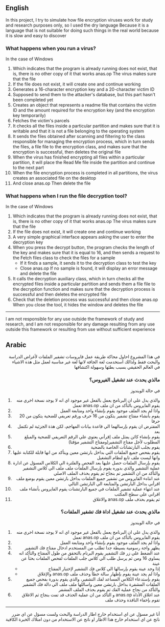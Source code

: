 ## English

<p>
In this project, I try to simulate how file encryption viruses work for study and research purposes only, so I used the dry language
Because it is a language that is not suitable for doing such things in the real world because it is slow and easy to discover
</p>
<h3> What happens when you run a virus? </h3>
<p>
In the case of Windows
</p>
<ol>
<li><bdi>Which indicates that the program is already running does not exist, that is, there is no other copy of it that works</bdi> anas.op <bdi> The virus makes sure that the file</bdi></li>
<li>If the file does not exist, it will create one and continue working</li>
<li>Generates a 16-character encryption key and a 20-character victim ID</li>
<li>Supposed to send them to the attacker's database, but this part hasn't been completed yet</li>
<li>Creates an object that represents a readme file that contains the victim ID and the amount required for the encryption key (and the encryption key temporarily)</li>
<li>Fetches the victim's parcels</li>
<li>It checks all the files inside a particular partition and makes sure that it is writable and that it is not a file belonging to the operating system</li>
<li>It sends the files obtained after scanning and filtering to the class responsible for managing the encryption process, which in turn sends the files, a file file to the encryption class, and makes sure that the encryption is successful, then deletes the original file</li>
<li>When the virus has finished encrypting all files within a particular partition, it will place the Read Me file inside the partition and continue to the next part</li>
<li>When the file encryption process is completed in all partitions, the virus creates an associated file on the desktop </li>
<li><bdi>And close</bdi> anas.op <bdi>Then delete the file</bdi></li>
</ol>
<h3> What happens when I run the file decryption tool? </h3>
<p>
In the case of Windows
</p>
<ol>
<li><bdi>Which indicates that the program is already running does not exist, that is, there is no other copy of it that works</bdi> anas.op <bdi> The virus makes sure that the file</bdi></li>
<li>If the file does not exist, it will create one and continue working</li>
<li>A very simple graphical interface appears asking the user to enter the decryption key</li>
<li>
When you press the decrypt button, the program checks the length of the key and makes sure that it is equal to 16, and then sends a request to the Fetch files class to check the files for a sample
<ul>
<li>If it finds a sample, it sends it to the decryption class to test the key</li>
<li><bdi>Close</bdi> anas.op <bdi>If no sample is found, it will display an error message and delete the file</bdi></li>
</ul>
</li>
<li>It calls the decryption auxiliary class, which in turn checks all the encrypted files inside a particular partition and sends them a file file to the decryption function and makes sure that the decryption process is successful and then deletes the encrypted file</li>
<li><bdi>Check that the deletion process was successful and then close</bdi> anas.op <bdi>When you close the tool, it hides the window and deletes the file </bdi></li>
</ol>
<hr>
<p>I am not responsible for any use outside the framework of study and research, and I am not responsible for any damage resulting from any use outside this framework or resulting from use without sufficient experience</p>

## Arabic

<p align="right">
في هذا المشروع احاول محاكة طريقة عمل فايروسات تشفير الملفات لأغراض الدراسة والبحث فقط ولذالك استخدمت لغة الجافة
لانها لغة غير مناسبة لعمل مثل هذة الاشياء في العالم الحقيقي بسبب بطئها وسهولة اكتشافها
</p>
<h3 align="right"> مالذي يحدث عند تشغيل الفيروس؟ </h3>
<p align="right">
في حالة الويندوز
</p>
<ol align="right">
<li><bdi>والذي يدل علي ان البرنامج يعمل بالفعل غير موجود اي انه لا يوجد نسخة اخري منه تعمل</bdi> anas.op <bdi> يقوم الفايروس بالتأكد من ان ملف</bdi></li>
<li>واذا لم يجد الملف موجود يقوم بإنشاء واحد  ومتابعة العمل</li>
<li>يقوم بأنشاء مفتاح تشفير يتكون من 16 حرف ورقم تعريفي للضحية يتكون من 20 حرفا</li>
<li>المفترض ان يقوم بإرسالهما الي قاعدة بيانات المهاجم، لكن هذة الجزئية لم تكتمل بعد</li>
<li>يقوم بإنشاء كائن يمثل ملف إقرأني يعتوي علي الرقم التعريفي للضحية والمبلغ المطلوب لأجل مفتاح التشفير(ومفتاح التشفير مؤقتا)</li>
<li>يقوم بجلب البارتشانات الخاصة بالضحية</li>
<li>يقوم بفحص جميع الملفات التي بداخل بارتشن معين ويتأكد من انها قابلة للكتابة عليها وانها ليست ملف تابع لنظام التشغيل</li>
<li>يقوم بإرسال الملفات حصل عليها بعد الفحص والفلترة الي الكلاس المسؤل عن ادارة عملية التشفير والذي بدوره يقوم بإرسال الملفات ملف ملف الي كلاس التشفير والتأكد من ان التشفير تم بنجاح ثم يقوم بحذف الملف الاصلي</li>
<li>عند انتاهء الفايروس من تشفير جميع الملفات بداخل بارتشن معين يقوم بوضع ملف اقرأني بداخل البارتشن والمتابعة الي البارتشن التالي</li>
<li>عند انتهاء عملية تشفير الملفات في جميع البارتشنات يقوم الفايروس بأنشاء ملف اقراني علي سطح المكتب </li>
<li><bdi>والاغلاق</bdi> anas.op <bdi>ثم يقوم بحذف ملف</bdi></li>
</ol>
<h3 align="right"> مالذي يحدث عند تشغيل اداة فك تشفير الملفات؟ </h3>
<p align="right">
في حالة الويندوز
</p>
<ol align="right">
<li><bdi>والذي يدل علي ان البرنامج يعمل بالفعل غير موجود اي انه لا يوجد نسخة اخري منه تعمل</bdi> anas.op <bdi> يقوم الفايروس بالتأكد من ان ملف</bdi></li>
<li>واذا لم يجد الملف موجود يقوم بإنشاء واحد  ومتابعة العمل</li>
<li>يظهر واجة رسومية بسيطة جدا تطلب من المستخدم ادخال مفتاح فك التشفير</li>
<li>
عند الضغط علي زر فك التشفير يقوم البرنام بالتحقق من طول المفتاح والتأكد انه يساوي 16 ومن ثم يرسل طلب الي كلاس جلب الملفات لفحص الملفات بحثأ عن عينة
<ul>
<li>إذا وجد عينة يقوم بإرسالها الي كلاس فك التشفير لإختبار المفتاح</li>
<li><bdi>والإغلاق</bdi> anas.op <bdi>واذا لم يجد عينة يقوم بإظهار سالة خطأ وحذف ملف</bdi></li>
</ul>
</li>
<li>يقوم بإستدعاء الكلاس المساعد لفك التشفير، والذي يقوم بدورة بفحص جميع الملفات المشفرة بداخل بارتشن معين واساللها ملف ملف الي دالة فك التشفير والتأكد من نجاح عملية الفك ثم يقوم بحذف الملف المشفر</li>
<li><bdi>و التأكد من ان عملية الحذف قد تمت بنجاح ثم الاغلاق</bdi> anas.op <bdi>عند اغلاق الأداة تقوم بإخفاء النافذة وحذف ملف </bdi></li>
</ol>
<hr>
<p align="right">أنا غير مسؤل عن اي استخدام خارج اطار الدراسة والبحث ولست مسؤل عن اي ضرر ناتج عن اي استخدام خارج هذا الاطار او ناتج عن الاستخدام من دون امتلاك الخبرة الكافية</p>
